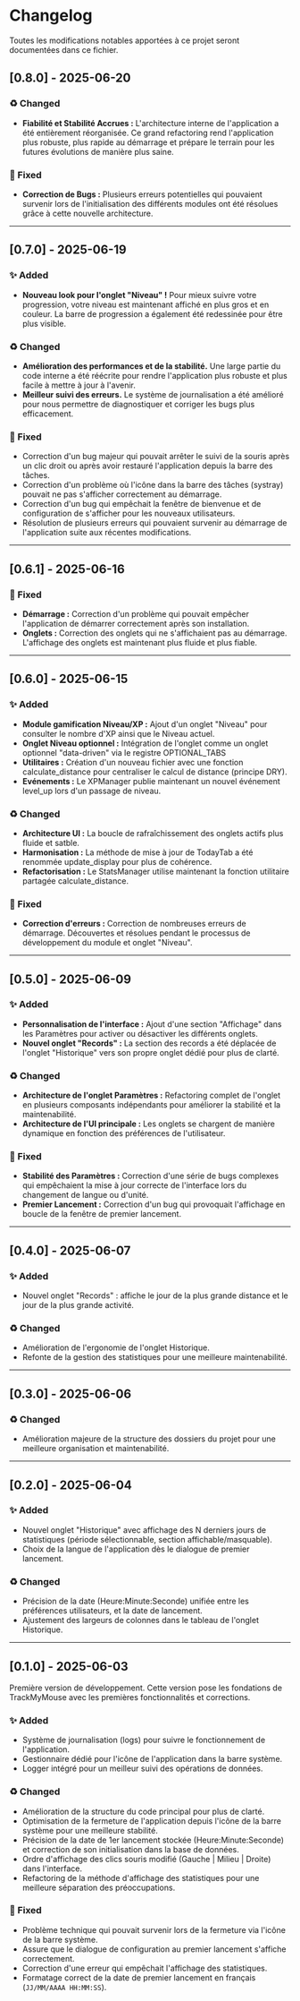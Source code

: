 # Changelog

Toutes les modifications notables apportées à ce projet seront documentées dans ce fichier.

## [0.8.0] - 2025-06-20

### ♻️ Changed
- **Fiabilité et Stabilité Accrues :** L'architecture interne de l'application a été entièrement réorganisée. Ce grand refactoring rend l'application plus robuste, plus rapide au démarrage et prépare le terrain pour les futures évolutions de manière plus saine.

### 🐛 Fixed
- **Correction de Bugs :** Plusieurs erreurs potentielles qui pouvaient survenir lors de l'initialisation des différents modules ont été résolues grâce à cette nouvelle architecture.

---

## [0.7.0] - 2025-06-19

### ✨ Added
- **Nouveau look pour l'onglet "Niveau" !** Pour mieux suivre votre progression, votre niveau est maintenant affiché en plus gros et en couleur. La barre de progression a également été redessinée pour être plus visible.

### ♻️ Changed
- **Amélioration des performances et de la stabilité.** Une large partie du code interne a été réécrite pour rendre l'application plus robuste et plus facile à mettre à jour à l'avenir.
- **Meilleur suivi des erreurs.** Le système de journalisation a été amélioré pour nous permettre de diagnostiquer et corriger les bugs plus efficacement.

### 🐛 Fixed
- Correction d'un bug majeur qui pouvait arrêter le suivi de la souris après un clic droit ou après avoir restauré l'application depuis la barre des tâches.
- Correction d'un problème où l'icône dans la barre des tâches (systray) pouvait ne pas s'afficher correctement au démarrage.
- Correction d'un bug qui empêchait la fenêtre de bienvenue et de configuration de s'afficher pour les nouveaux utilisateurs.
- Résolution de plusieurs erreurs qui pouvaient survenir au démarrage de l'application suite aux récentes modifications.

---

## [0.6.1] - 2025-06-16

### 🐛 Fixed
- **Démarrage :** Correction d'un problème qui pouvait empêcher l'application de démarrer correctement après son installation.
- **Onglets :** Correction des onglets qui ne s'affichaient pas au démarrage. L'affichage des onglets est maintenant plus fluide et plus fiable.

---

## [0.6.0] - 2025-06-15

### ✨ Added
- **Module gamification Niveau/XP :** Ajout d'un onglet "Niveau" pour consulter le nombre d'XP ainsi que le Niveau actuel.
- **Onglet Niveau optionnel :** Intégration de l'onglet comme un onglet optionnel "data-driven" via le registre OPTIONAL_TABS
- **Utilitaires :** Création d'un nouveau fichier avec une fonction calculate_distance pour centraliser le calcul de distance (principe DRY).
- **Evénements :** Le XPManager publie maintenant un nouvel événement level_up lors d'un passage de niveau.

### ♻️ Changed
- **Architecture UI :** La boucle de rafraîchissement des onglets actifs plus fluide et satble.
- **Harmonisation :** La méthode de mise à jour de TodayTab a été renommée update_display pour plus de cohérence.
- **Refactorisation :** Le StatsManager utilise maintenant la fonction utilitaire partagée calculate_distance.

### 🐛 Fixed
- **Correction d'erreurs :** Correction de nombreuses erreurs de démarrage. Découvertes et résolues pendant le processus de développement du module et onglet "Niveau".

---

## [0.5.0] - 2025-06-09

### ✨ Added
- **Personnalisation de l'interface :** Ajout d'une section "Affichage" dans les Paramètres pour activer ou désactiver les différents onglets.
- **Nouvel onglet "Records" :** La section des records a été déplacée de l'onglet "Historique" vers son propre onglet dédié pour plus de clarté.

### ♻️ Changed
- **Architecture de l'onglet Paramètres :** Refactoring complet de l'onglet en plusieurs composants indépendants pour améliorer la stabilité et la maintenabilité.
- **Architecture de l'UI principale :** Les onglets se chargent de manière dynamique en fonction des préférences de l'utilisateur.

### 🐛 Fixed
- **Stabilité des Paramètres :** Correction d'une série de bugs complexes qui empêchaient la mise à jour correcte de l'interface lors du changement de langue ou d'unité.
- **Premier Lancement :** Correction d'un bug qui provoquait l'affichage en boucle de la fenêtre de premier lancement.

---

## [0.4.0] - 2025-06-07

### ✨ Added
- Nouvel onglet "Records" : affiche le jour de la plus grande distance et le jour de la plus grande activité.

### ♻️ Changed
- Amélioration de l'ergonomie de l'onglet Historique.
- Refonte de la gestion des statistiques pour une meilleure maintenabilité.

---

## [0.3.0] - 2025-06-06

### ♻️ Changed
- Amélioration majeure de la structure des dossiers du projet pour une meilleure organisation et maintenabilité.

---

## [0.2.0] - 2025-06-04

### ✨ Added
- Nouvel onglet "Historique" avec affichage des N derniers jours de statistiques (période sélectionnable, section affichable/masquable).
- Choix de la langue de l'application dès le dialogue de premier lancement.

### ♻️ Changed
- Précision de la date (Heure:Minute:Seconde) unifiée entre les préférences utilisateurs, et la date de lancement.
- Ajustement des largeurs de colonnes dans le tableau de l'onglet Historique.

---

## [0.1.0] - 2025-06-03 
Première version de développement. Cette version pose les fondations de TrackMyMouse avec les premières fonctionnalités et corrections.

### ✨ Added
- Système de journalisation (logs) pour suivre le fonctionnement de l'application.
- Gestionnaire dédié pour l'icône de l'application dans la barre système.
- Logger intégré pour un meilleur suivi des opérations de données.

### ♻️ Changed
- Amélioration de la structure du code principal pour plus de clarté.
- Optimisation de la fermeture de l'application depuis l'icône de la barre système pour une meilleure stabilité.
- Précision de la date de 1er lancement stockée (Heure:Minute:Seconde) et correction de son initialisation dans la base de données.
- Ordre d'affichage des clics souris modifié (Gauche | Milieu | Droite) dans l'interface.
- Refactoring de la méthode d'affichage des statistiques pour une meilleure séparation des préoccupations.

### 🐛 Fixed
- Problème technique qui pouvait survenir lors de la fermeture via l'icône de la barre système.
- Assure que le dialogue de configuration au premier lancement s'affiche correctement.
- Correction d'une erreur qui empêchait l'affichage des statistiques.
- Formatage correct de la date de premier lancement en français (`JJ/MM/AAAA HH:MM:SS`).